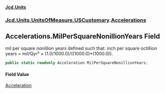 #### [Jcd.Units](index 'index')
### [Jcd.Units.UnitsOfMeasure.USCustomary](Jcd.Units.UnitsOfMeasure.USCustomary 'Jcd.Units.UnitsOfMeasure.USCustomary').[Accelerations](Accelerations 'Jcd.Units.UnitsOfMeasure.USCustomary.Accelerations')

## Accelerations.MilPerSquareNonillionYears Field

mil per square nonillion years defined such that: inch per square octillion years = mil/Qyr² ×
(1.0/1000.0)/((1000.0)*(1000.0)).

```csharp
public static readonly Acceleration MilPerSquareNonillionYears;
```

#### Field Value
[Acceleration](Acceleration 'Jcd.Units.UnitTypes.Acceleration')